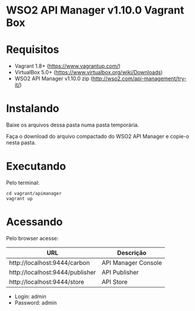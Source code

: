 # WSO2 API Manager v1.10.0 Vagrant Box #

# Requisitos #
* Vagrant 1.8+ (https://www.vagrantup.com/)
* VirtualBox 5.0+ (https://www.virtualbox.org/wiki/Downloads)
* WSO2 API Manager v1.10.0 zip (http://wso2.com/api-management/try-it/)

# Instalando #
Baixe os arquivos dessa pasta numa pasta temporária.

Faça o download do arquivo compactado do WSO2 API Manager e copie-o nesta pasta.

# Executando #
Pelo terminal:

    cd vagrant/apimanager
    vagrant up

# Acessando #
Pelo browser acesse:

|                URL              |      Descrição      |
|---------------------------------|---------------------|
| http://localhost:9444/carbon    | API Manager Console |
| http://localhost:9444/publisher | API Publisher       |
| http://localhost:9444/store     | API Store           |

* Login: admin
* Password: admin
